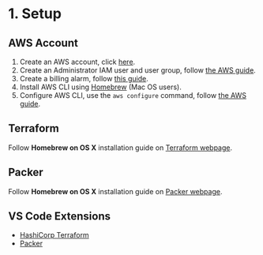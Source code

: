 # 1. Setup

## AWS Account

1. Create an AWS account, click [here](https://aws.amazon.com/free/?trk=ps_a134p000003yjtxAAA&trkCampaign=acq_paid_search_brand&sc_channel=PS&sc_campaign=acquisition_EEM&sc_publisher=Google&sc_category=Core&sc_country=EEM&sc_geo=EMEA&sc_outcome=acq&sc_detail=aws%20sign%20up&sc_content=Signup_e&sc_segment=453071975197&sc_medium=ACQ-P%7CPS-GO%7CBrand%7CDesktop%7CSU%7CAWS%7CCore%7CEEM%7CEN%7CText%7Cxx%7CEU&s_kwcid=AL!4422!3!453071975197!e!!g!!aws%20sign%20up&ef_id=CjwKCAjw7fuJBhBdEiwA2lLMYcj7TaIGIfVQtxyV3t9ZhTra5MeOwD-eESl2JxqnOefNKjohRc83OhoC13gQAvD_BwE:G:s&s_kwcid=AL!4422!3!453071975197!e!!g!!aws%20sign%20up&all-free-tier.sort-by=item.additionalFields.SortRank&all-free-tier.sort-order=asc&awsf.Free%20Tier%20Types=*all&awsf.Free%20Tier%20Categories=*all).
2. Create an Administrator IAM user and user group, follow [the AWS guide](https://docs.aws.amazon.com/IAM/latest/UserGuide/getting-started_create-admin-group.html).
3. Create a billing alarm, follow [this guide](https://docs.aws.amazon.com/AmazonCloudWatch/latest/monitoring/monitor_estimated_charges_with_cloudwatch.html).
4. Install AWS CLI using [Homebrew](https://formulae.brew.sh/formula/awscli) \(Mac OS users\).
5. Configure AWS CLI, use the `aws configure` command, follow [the AWS guide](https://docs.aws.amazon.com/cli/latest/userguide/cli-configure-quickstart.html).

## **Terraform**

Follow **Homebrew on OS X** installation guide on [Terraform webpage](https://learn.hashicorp.com/tutorials/terraform/install-cli). 

## Packer

Follow **Homebrew on OS X** installation guide on [Packer webpage](https://learn.hashicorp.com/tutorials/packer/get-started-install-cli).

## VS Code Extensions

* [HashiCorp Terraform](https://marketplace.visualstudio.com/items?itemName=HashiCorp.terraform)
* [Packer](https://marketplace.visualstudio.com/items?itemName=4ops.packer)

